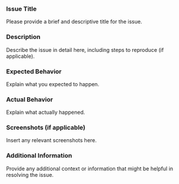 ### Issue Title

Please provide a brief and descriptive title for the issue.

### Description

Describe the issue in detail here, including steps to reproduce (if applicable).

### Expected Behavior

Explain what you expected to happen.

### Actual Behavior

Explain what actually happened.

### Screenshots (if applicable)

Insert any relevant screenshots here.

### Additional Information

Provide any additional context or information that might be helpful in resolving the issue.
